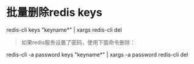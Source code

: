 # 批量删除redis keys

redis-cli keys "keyname*" | xargs redis-cli del

> 如果redis服务设置了密码，使用下面命令删除：

redis-cli -a password keys "keyname*" | xargs -a password redis-cli del

